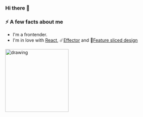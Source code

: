 ### Hi there 👋

### ⚡ A few facts about me
 - I'm a frontender.
 - I'm in love with [React](https://github.com/facebook/react), ☄️[Effector](http://github.com/effector) and :wrench:[Feature sliced design](https://feature-sliced.design/)

<img src="(https://camo.githubusercontent.com/93d1a921726b3482f425a01005a9d9bd326c3da1e0f1ead8cce623c609d704bd/68747470733a2f2f75706c6f61642e77696b696d656469612e6f72672f77696b6970656469612f636f6d6d6f6e732f7468756d622f612f61372f52656163742d69636f6e2e7376672f3132303070782d52656163742d69636f6e2e7376672e706e67)" alt="drawing" width="200"/>
